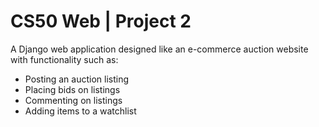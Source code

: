 # CS50 Web | Project 2
A Django web application designed like an e-commerce auction website with functionality such as:
- Posting an auction listing
- Placing bids on listings
- Commenting on listings
- Adding items to a watchlist
